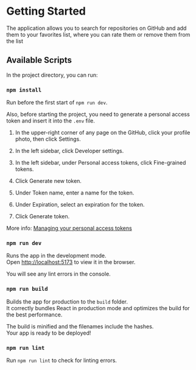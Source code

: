 # Getting Started

The application allows you to search for repositories on GitHub and add them to your favorites list, where you can rate them or remove them from the list

## Available Scripts

In the project directory, you can run:

### `npm install`

Run before the first start of `npm run dev`.

Also, before starting the project, you need to generate a personal access token and insert it into the `.env` file.

1. In the upper-right corner of any page on the GitHub, click your profile photo, then click Settings.

2. In the left sidebar, click Developer settings.

3. In the left sidebar, under Personal access tokens, click Fine-grained tokens.

4. Click Generate new token.

5. Under Token name, enter a name for the token.

6. Under Expiration, select an expiration for the token.

7. Click Generate token.

More info: [Managing your personal access tokens](https://docs.github.com/en/authentication/keeping-your-account-and-data-secure/managing-your-personal-access-tokens)

### `npm run dev`

Runs the app in the development mode.\
Open [http://localhost:5173](http://localhost:5173) to view it in the browser.

You will see any lint errors in the console.

### `npm run build`

Builds the app for production to the `build` folder.\
It correctly bundles React in production mode and optimizes the build for the best performance.

The build is minified and the filenames include the hashes.\
Your app is ready to be deployed!

### `npm run lint`

Run `npm run lint` to check for linting errors.
